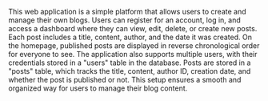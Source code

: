 This web application is a simple platform that allows users to create and manage their own blogs. Users can register for an account, log in, and access a dashboard where they can view, edit, delete, or create new posts. Each post includes a title, content, author, and the date it was created. On the homepage, published posts are displayed in reverse chronological order for everyone to see. The application also supports multiple users, with their credentials stored in a "users" table in the database. Posts are stored in a "posts" table, which tracks the title, content, author ID, creation date, and whether the post is published or not. This setup ensures a smooth and organized way for users to manage their blog content.
